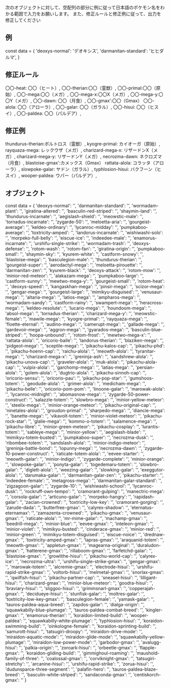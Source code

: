 次のオブジェクトに対して、空配列の部分に例に従って日本語のポケモン名をわかる範囲で入力をお願いします。
また、修正ルールと修正例に従って、出力を修正してください

## 例 ##

const data =  {
  'deoxys-normal': 'デオキシス',
  'darmanitan-standard': 'ヒヒダルマ',
}

## 修正ルール ##

〇〇-heat: 〇〇（ヒート）,
〇〇-therian:〇〇（霊獣）,
〇〇-primal:〇〇（原始）,
〇〇-mega:〇〇（メガ）,
〇〇-mega-x:〇〇X（メガ）,
〇〇-mega-y:〇〇Y（メガ）,
〇〇-dawn: 〇〇（月食）,
〇〇-gmax':〇〇（Gmax）
〇〇-alola: 〇〇（アローラ）,
〇〇-galar: 〇〇（ガラル）,
〇〇-hisui: 〇〇（ヒスイ）,
〇〇-paldea: 〇〇（パルデア）,

## 修正例 ##

thundurus-therian:ボルトロス（霊獣）,
kyogre-primal: カイオーガ（原始）,
rayquaza-mega: レックウザ（メガ）,
charizard-mega-x: リザードンX（メガ）,
charizard-mega-y: リザードンY（メガ）,
necrozma-dawn: ネクロズマ（月食）,
blastoise-gmax':カメックス（Gmax）
rattata-alola: コラッタ（アローラ）,
slowpoke-galar: ヤドン（ガラル）,
typhlosion-hisui: バクフーン（ヒスイ）,
wooper-paldea: ウパー（パルデア）,

## オブジェクト ##

const data =  {
  'deoxys-normal': '',
  'darmanitan-standard': '',
  'wormadam-plant': '',
  'giratina-altered': '',
  'basculin-red-striped': '',
  'shaymin-land': '',
  'thundurus-incarnate': '',
  'aegislash-shield': '',
  'meowstic-male': '',
  'tornadus-incarnate': '',
  'zygarde-50': '',
  'meloetta-aria': '',
  'gourgeist-average': '',
  'keldeo-ordinary': '',
  'lycanroc-midday': '',
  'pumpkaboo-average': '',
  'toxtricity-amped': '',
  'landorus-incarnate': '',
  'wishiwashi-solo': '',
  'morpeko-full-belly': '',
  'eiscue-ice': '',
  'indeedee-male': '',
  'enamorus-incarnate': '',
  'urshifu-single-strike': '',
  'wormadam-trash': '',
  'deoxys-defense': '',
  'rotom-wash': '',
  'rotom-fan': '',
  'giratina-origin': '',
  'pumpkaboo-small': '',
  'shaymin-sky': '',
  'kyurem-white': '',
  'castform-snowy': '',
  'blastoise-mega': '',
  'basculegion-male': '',
  'thundurus-therian': '',
  'gourgeist-super': '',
  'aerodactyl-mega': '',
  'meloetta-pirouette': '',
  'darmanitan-zen': '',
  'kyurem-black': '',
  'deoxys-attack': '',
  'rotom-mow': '',
  'minior-red-meteor': '',
  'alakazam-mega': '',
  'pumpkaboo-large': '',
  'castform-sunny': '',
  'mewtwo-mega-y': '',
  'gourgeist-small': '',
  'rotom-heat': '',
  'deoxys-speed': '',
  'kangaskhan-mega': '',
  'pinsir-mega': '',
  'scizor-mega': '',
  'gengar-mega': '',
  'gourgeist-large': '',
  'mimikyu-disguised': '',
  'venusaur-mega': '',
  'altaria-mega': '',
  'latios-mega': '',
  'ampharos-mega': '',
  'wormadam-sandy': '',
  'castform-rainy': '',
  'swampert-mega': '',
  'heracross-mega': '',
  'keldeo-resolute': '',
  'lucario-mega': '',
  'houndoom-mega': '',
  'absol-mega': '',
  'tornadus-therian': '',
  'charizard-mega-y': '',
  'meowstic-female': '',
  'mawile-mega': '',
  'kyogre-primal': '',
  'rayquaza-mega': '',
  'floette-eternal': '',
  'audino-mega': '',
  'camerupt-mega': '',
  'gallade-mega': '',
  'gardevoir-mega': '',
  'aggron-mega': '',
  'gyarados-mega': '',
  'basculin-blue-striped': '',
  'hoopa-unbound': '',
  'rotom-frost': '',
  'mewtwo-mega-x': '',
  'rattata-alola': '',
  'oricorio-baile': '',
  'landorus-therian': '',
  'blaziken-mega': '',
  'pidgeot-mega': '',
  'sceptile-mega': '',
  'pikachu-kalos-cap': '',
  'pikachu-phd': '',
  'pikachu-hoenn-cap': '',
  'raichu-alola': '',
  'meowth-alola': '',
  'tyranitar-mega': '',
  'charizard-mega-x': '',
  'greninja-ash': '',
  'sandshrew-alola': '',
  'pikachu-unova-cap': '',
  'graveler-alola': '',
  'muk-alola': '',
  'pikachu-alola-cap': '',
  'vulpix-alola': '',
  'garchomp-mega': '',
  'latias-mega': '',
  'persian-alola': '',
  'golem-alola': '',
  'dugtrio-alola': '',
  'pikachu-sinnoh-cap': '',
  'oricorio-sensu': '',
  'oricorio-pau': '',
  'pikachu-pop-star': '',
  'gumshoos-totem': '',
  'geodude-alola': '',
  'grimer-alola': '',
  'medicham-mega': '',
  'pikachu-belle': '',
  'oricorio-pom-pom': '',
  'linoone-galar': '',
  'marowak-alola': '',
  'lycanroc-midnight': '',
  'abomasnow-mega': '',
  'zygarde-50-power-construct': '',
  'salazzle-totem': '',
  'slowbro-mega': '',
  'minior-yellow-meteor': '',
  'steelix-mega': '',
  'minior-orange-meteor': '',
  'pikachu-original-cap': '',
  'ninetales-alola': '',
  'groudon-primal': '',
  'sharpedo-mega': '',
  'diancie-mega': '',
  'banette-mega': '',
  'vikavolt-totem': '',
  'minior-violet-meteor': '',
  'pikachu-rock-star': '',
  'glalie-mega': '',
  'kommo-o-totem': '',
  'salamence-mega': '',
  'pikachu-libre': '',
  'minior-green-meteor': '',
  'pikachu-cosplay': '',
  'lurantis-totem': '',
  'sableye-mega': '',
  'minior-yellow': '',
  'aegislash-blade': '',
  'mimikyu-totem-busted': '',
  'pumpkaboo-super': '',
  'necrozma-dusk': '',
  'ribombee-totem': '',
  'sandslash-alola': '',
  'minior-indigo-meteor': '',
  'greninja-battle-bond': '',
  'lopunny-mega': '',
  'necrozma-dawn': '',
  'zygarde-10-power-construct': '',
  'raticate-totem-alola': '',
  'eevee-starter': '',
  'meowth-galar': '',
  'minior-indigo': '',
  'zygarde-complete': '',
  'minior-orange': '',
  'slowpoke-galar': '',
  'ponyta-galar': '',
  'togedemaru-totem': '',
  'slowbro-galar': '',
  'diglett-alola': '',
  'weezing-galar': '',
  'slowking-galar': '',
  'exeggutor-alola': '',
  'darumaka-galar': '',
  'darmanitan-galar-zen': '',
  'pikachu-starter': '',
  'indeedee-female': '',
  'metagross-mega': '',
  'darmanitan-galar-standard': '',
  'zigzagoon-galar': '',
  'zygarde-10': '',
  'wishiwashi-school': '',
  'lycanroc-dusk': '',
  'rockruff-own-tempo': '',
  'cramorant-gulping': '',
  'manectric-mega': '',
  'corsola-galar': '',
  'articuno-galar': '',
  'morpeko-hangry': '',
  'rapidash-galar': '',
  'zacian-crowned': '',
  'toxtricity-low-key': '',
  'cramorant-gorging': '',
  'zarude-dada': '',
  'butterfree-gmax': '',
  'calyrex-shadow': '',
  'eternatus-eternamax': '',
  'zamazenta-crowned': '',
  'pikachu-gmax': '',
  'venusaur-gmax': '',
  'raticate-alola': '',
  'mr-mime-galar': '',
  'machamp-gmax': '',
  'beedrill-mega': '',
  'minior-blue': '',
  'eevee-gmax': '',
  'inteleon-gmax': '',
  'minior-violet': '',
  'mimikyu-busted': '',
  'cinderace-gmax': '',
  'minior-red': '',
  'minior-green': '',
  'mimikyu-totem-disguised': '',
  'eiscue-noice': '',
  'drednaw-gmax': '',
  'toxtricity-amped-gmax': '',
  'lapras-gmax': '',
  'araquanid-totem': '',
  'meowth-gmax': '',
  'appletun-gmax': '',
  'magearna-original': '',
  'duraludon-gmax': '',
  'hatterene-gmax': '',
  'rillaboom-gmax': '',
  'farfetchd-galar': '',
  'blastoise-gmax': '',
  'growlithe-hisui': '',
  'pikachu-world-cap': '',
  'calyrex-ice': '',
  'necrozma-ultra': '',
  'urshifu-single-strike-gmax': '',
  'gengar-gmax': '',
  'marowak-totem': '',
  'alcremie-gmax': '',
  'electrode-hisui': '',
  'urshifu-rapid-strike-gmax': '',
  'voltorb-hisui': '',
  'melmetal-gmax': '',
  'snorlax-gmax': '',
  'qwilfish-hisui': '',
  'pikachu-partner-cap': '',
  'sneasel-hisui': '',
  'lilligant-hisui': '',
  'charizard-gmax': '',
  'minior-blue-meteor': '',
  'goodra-hisui': '',
  'braviary-hisui': '',
  'sliggoo-hisui': '',
  'grimmsnarl-gmax': '',
  'copperajah-gmax': '',
  'decidueye-hisui': '',
  'stunfisk-galar': '',
  'moltres-galar': '',
  'toxtricity-low-key-gmax': '',
  'basculegion-female': '',
  'yamask-galar': '',
  'tauros-paldea-aqua-breed': '',
  'zapdos-galar': '',
  'dialga-origin': '',
  'squawkabilly-blue-plumage': '',
  'tauros-paldea-combat-breed': '',
  'kingler-gmax': '',
  'enamorus-therian': '',
  'koraidon-limited-build': '',
  'wooper-paldea': '',
  'squawkabilly-white-plumage': '',
  'typhlosion-hisui': '',
  'koraidon-swimming-build': '',
  'oinkologne-female': '',
  'koraidon-sprinting-build': '',
  'samurott-hisui': '',
  'tatsugiri-droopy': '',
  'miraidon-drive-mode': '',
  'miraidon-aquatic-mode': '',
  'miraidon-glide-mode': '',
  'squawkabilly-yellow-plumage': '',
  'miraidon-low-power-mode': '',
  'garbodor-gmax': '',
  'avalugg-hisui': '',
  'palkia-origin': '',
  'zoroark-hisui': '',
  'orbeetle-gmax': '',
  'flapple-gmax': '',
  'koraidon-gliding-build': '',
  'gimmighoul-roaming': '',
  'maushold-family-of-three': '',
  'coalossal-gmax': '',
  'corviknight-gmax': '',
  'tatsugiri-stretchy': '',
  'arcanine-hisui': '',
  'urshifu-rapid-strike': '',
  'zorua-hisui': '',
  'dudunsparce-three-segment': '',
  'palafin-hero': '',
  'tauros-paldea-blaze-breed': '',
  'basculin-white-striped': '',
  'sandaconda-gmax': '',
  'centiskorch-gmax': ''
}

